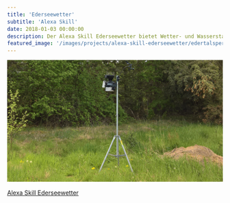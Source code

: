 ```yaml
---
title: 'Ederseewetter'
subtitle: 'Alexa Skill'
date: 2018-01-03 00:00:00
description: Der Alexa Skill Ederseewetter bietet Wetter- und Wasserstandsmeldungen über den Edersee.
featured_image: '/images/projects/alexa-skill-ederseewetter/edertalsperre.jpg'
---
```


![](/images/projects/alexa-skill-ederseewetter/wetterstation-edersee.png)

[Alexa Skill Ederseewetter](https://www.amazon.de/Alexander-Paar-Ederseewetter/dp/B076PRBP57)
